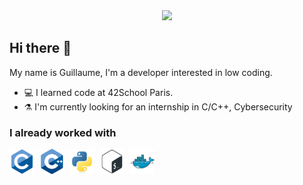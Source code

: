 <div id=header align=center>
  <img src="https://media3.giphy.com/media/v1.Y2lkPTc5MGI3NjExa2d0ZmY1NnRqbXQzYmJjN2NrdnZyNnZ3MHpvOTZyejU1MTRyMXY5byZlcD12MV9pbnRlcm5hbF9naWZfYnlfaWQmY3Q9cw/EOmYN5kVP3W2Lyn6dx/giphy.gif" width=100>
</div>

## Hi there 👋

My name is Guillaume, I'm a developer interested in low coding.

- 💻 I learned code at 42School Paris.
- ⚗️ I'm currently looking for an internship in C/C++, Cybersecurity

### I already worked with
<div>
<!--   <img src="https://github.com/devicons/devicon/blob/master/icons/c/c-plain.svg" title="c" alt="c" width=40 height=40>&nbsp; -->
  <img src="https://github.com/devicons/devicon/blob/master/icons/c/c-original.svg" title="c" alt="c" width=40 height=40>&nbsp;
  <img src="https://github.com/devicons/devicon/blob/master/icons/cplusplus/cplusplus-original.svg" title="cplusplus" alt="cplusplus" width=40 height=40>&nbsp;
  <img src="https://github.com/devicons/devicon/blob/master/icons/python/python-original.svg" title="bash" alt="bash" width=40 height=40>&nbsp;
  <img src="https://github.com/devicons/devicon/blob/master/icons/bash/bash-original.svg" title="bash" alt="bash" width=40 height=40>&nbsp;
  <img src="https://github.com/devicons/devicon/blob/master/icons/docker/docker-original.svg" title="docker" alt="docker" width=40 height=40>&nbsp;
</div>
<!--
**gfranque42/gfranque42** is a ✨ _special_ ✨ repository because its `README.md` (this file) appears on your GitHub profile.

Here are some ideas to get you started:

- 🔭 I’m currently working on ...
- 🌱 I’m currently learning ...
- 👯 I’m looking to collaborate on ...
- 🤔 I’m looking for help with ...
- 💬 Ask me about ...
- 📫 How to reach me: ...
- 😄 Pronouns: ...
- ⚡ Fun fact: ...
-->
